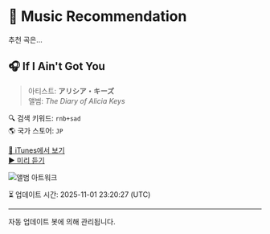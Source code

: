 
# 🎵 Music Recommendation

추천 곡은...

## 🎧 If I Ain't Got You  
> 아티스트: **アリシア・キーズ**  
> 앨범: _The Diary of Alicia Keys_  

🔍 검색 키워드: `rnb+sad`  
🌎 국가 스토어: `JP`

[🔗 iTunes에서 보기](https://music.apple.com/jp/album/if-i-aint-got-you/255342344?i=255343130&uo=4)  
[▶️ 미리 듣기](https://audio-ssl.itunes.apple.com/itunes-assets/AudioPreview126/v4/7d/ff/22/7dff2255-7511-7d04-b074-5f07b9e2719d/mzaf_12396414123414647550.plus.aac.p.m4a)

![앨범 아트워크](https://is1-ssl.mzstatic.com/image/thumb/Music125/v4/c2/07/c6/c207c6ee-e3f1-cad2-1259-69a3ebd08b5c/828765571227.jpg/100x100bb.jpg)

⏳ 업데이트 시간: 2025-11-01 23:20:27 (UTC)

---
자동 업데이트 봇에 의해 관리됩니다.
